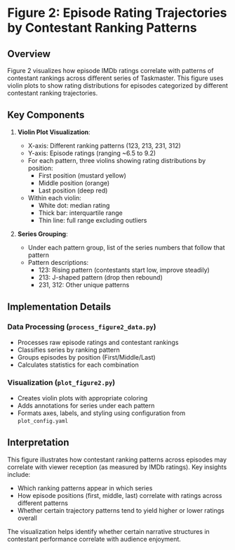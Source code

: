 # Figure 2: Episode Rating Trajectories by Contestant Ranking Patterns

## Overview

Figure 2 visualizes how episode IMDb ratings correlate with patterns of contestant rankings across different series of Taskmaster. This figure uses violin plots to show rating distributions for episodes categorized by different contestant ranking trajectories.

## Key Components

1. **Violin Plot Visualization**:
   - X-axis: Different ranking patterns (123, 213, 231, 312)
   - Y-axis: Episode ratings (ranging ~6.5 to 9.2)
   - For each pattern, three violins showing rating distributions by position:
     - First position (mustard yellow)
     - Middle position (orange)
     - Last position (deep red)
   - Within each violin:
     - White dot: median rating
     - Thick bar: interquartile range
     - Thin line: full range excluding outliers

2. **Series Grouping**:
   - Under each pattern group, list of the series numbers that follow that pattern
   - Pattern descriptions:
     - 123: Rising pattern (contestants start low, improve steadily)
     - 213: J-shaped pattern (drop then rebound)
     - 231, 312: Other unique patterns

## Implementation Details

### Data Processing (`process_figure2_data.py`)
- Processes raw episode ratings and contestant rankings
- Classifies series by ranking pattern
- Groups episodes by position (First/Middle/Last)
- Calculates statistics for each combination

### Visualization (`plot_figure2.py`)
- Creates violin plots with appropriate coloring
- Adds annotations for series under each pattern
- Formats axes, labels, and styling using configuration from `plot_config.yaml`

## Interpretation

This figure illustrates how contestant ranking patterns across episodes may correlate with viewer reception (as measured by IMDb ratings). Key insights include:
- Which ranking patterns appear in which series
- How episode positions (first, middle, last) correlate with ratings across different patterns
- Whether certain trajectory patterns tend to yield higher or lower ratings overall

The visualization helps identify whether certain narrative structures in contestant performance correlate with audience enjoyment. 